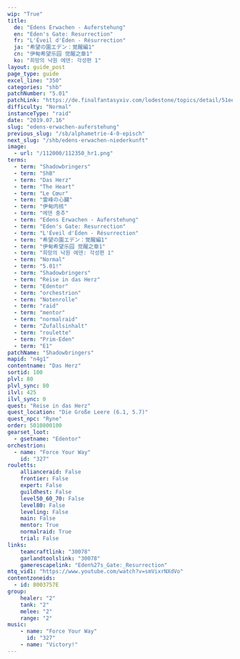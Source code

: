 ```yaml
---
wip: "True"
title:
  de: "Edens Erwachen - Auferstehung"
  en: "Eden's Gate: Resurrection"
  fr: "L'Éveil d'Éden - Résurrection"
  ja: "希望の園エデン：覚醒編1"
  cn: "伊甸希望乐园 觉醒之章1"
  ko: "희망의 낙원 에덴: 각성편 1"
layout: guide_post
page_type: guide
excel_line: "350"
categories: "shb"
patchNumber: "5.01"
patchLink: "https://de.finalfantasyxiv.com/lodestone/topics/detail/51eed4df82e393cd8b9c17a89411f10e2d9d9e5a"
difficulty: "Normal"
instanceType: "raid"
date: "2019.07.16"
slug: "edens-erwachen-auferstehung"
previous_slug: "/sb/alphametrie-4-0-episch"
next_slug: "/shb/edens-erwachen-niederkunft"
image:
  - url: "/112000/112350_hr1.png"
terms:
  - term: "Shadowbringers"
  - term: "ShB"
  - term: "Das Herz"
  - term: "The Heart"
  - term: "Le Cœur"
  - term: "霊峰の心臓"
  - term: "伊甸内核"
  - term: "에덴 중추"
  - term: "Edens Erwachen - Auferstehung"
  - term: "Eden's Gate: Resurrection"
  - term: "L'Éveil d'Éden - Résurrection"
  - term: "希望の園エデン：覚醒編1"
  - term: "伊甸希望乐园 觉醒之章1"
  - term: "희망의 낙원 에덴: 각성편 1"
  - term: "Normal"
  - term: "5.01!"
  - term: "Shadowbringers"
  - term: "Reise in das Herz"
  - term: "Edentor"
  - term: "orchestrion"
  - term: "Notenrolle"
  - term: "raid"
  - term: "mentor"
  - term: "normalraid"
  - term: "Zufallsinhalt"
  - term: "roulette"
  - term: "Prim-Eden"
  - term: "E1"
patchName: "Shadowbringers"
mapid: "n4g1"
contentname: "Das Herz"
sortid: 100
plvl: 80
plvl_sync: 80
ilvl: 425
ilvl_sync: 0
quest: "Reise in das Herz"
quest_location: "Die Große Leere (6.1, 5.7)"
quest_npc: "Ryne"
order: 5010800100
gearset_loot:
  - gsetname: "Edentor"
orchestrion:
  - name: "Force Your Way"
    id: "327"
rouletts:
    allianceraid: False
    frontier: False
    expert: False
    guildhest: False
    level50_60_70: False
    level80: False
    leveling: False
    main: False
    mentor: True
    normalraid: True
    trial: False
links:
    teamcraftlink: "30078"
    garlandtoolslink: "30078"
    gamerescapelink: "Eden%27s_Gate:_Resurrection"
mtq_vid1: "https://www.youtube.com/watch?v=smVixrNXdVo"
contentzoneids:
  - id: 8003757E
group:
    healer: "2"
    tank: "2"
    melee: "2"
    range: "2"
music:
    - name: "Force Your Way"
      id: "327"
    - name: "Victory!"
---
```

